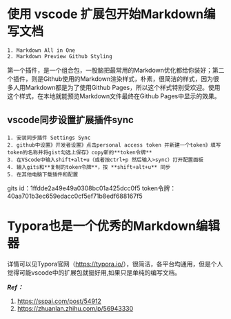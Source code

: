 # 使用 vscode 扩展包开始Markdown编写文档
    1. Markdown All in One 
    2. Markdown Preview Github Styling
第一个插件，是一个组合包，一股脑把最常用的Markdown优化都给你装好；第二个插件，则是Github使用的Markdown渲染样式，朴素，很简洁的样式，因为很多人用Markdown都是为了使用Github Pages，所以这个样式特别受欢迎。使用这个样式，在本地就能预览Markdown文件最终在Github Pages中显示的效果。

## vscode同步设置扩展插件sync
    1. 安装同步插件 Settings Sync
    2. github中设置》开发者设置》点击personal access token 并新建一个token》填写token的名称并将gist勾选上保存》copy新的**token令牌**
    3. 在VScode中输入shift+alt+u（或者按ctrl+p 然后输入>sync）打开配置面板
    4. 输入gits和**复制的token令牌**，按 **shift+alt+u** 同步
    5. 在其他电脑下载插件和配置
gits id：1ffdde2a49e49a0308bc01a425dcc0f5
token令牌：40aa701b3ec659edacc0cf5ef71b8edf688167f5 


# Typora也是一个优秀的Markdown编辑器
详情可以见Typora官网（<https://typora.io/>），很简洁，各平台均通用，但是个人觉得可能vscode中的扩展包就挺好用,如果只是单纯的编写文档。

***Ref：*** 
1. <https://sspai.com/post/54912>
2. <https://zhuanlan.zhihu.com/p/56943330>
